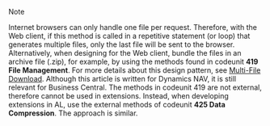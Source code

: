 > [!NOTE]  
> Internet browsers can only handle one file per request. Therefore, with the Web client, if this method is called in a repetitive statement (or loop) that generates multiple files, only the last file will be sent to the browser. Alternatively, when designing for the Web client, bundle the files in an archive file (.zip), for example, by using the methods found in codeunit **419 File Management**. For more details about this design pattern, see [Multi-File Download](https://community.dynamics.com/nav/w/designpatterns/220.multi-file-download). Although this article is written for Dynamics NAV, it is still relevant for Business Central. The methods in codeunit 419 are not external, therefore cannot be used in extensions. Instead, when developing extensions in AL, use the external methods of codeunit **425 Data Compression**. The approach is similar.
